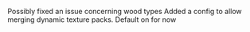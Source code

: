 Possibly fixed an issue concerning wood types
Added a config to allow merging dynamic texture packs. Default on for now